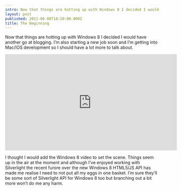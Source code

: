 ```yaml
---
intro: Now that things are hotting up with Windows 8 I decided I would have another go at blogging.
layout: post
published: 2011-06-08T18:28:00.000Z
title: The Beginning
---
```


Now that things are hotting up with Windows 8 I decided I would have another go at blogging. I’m also starting a new job soon and I’m getting into Mac/iOS development so I should have a lot more to talk about.

<div class='embed-container'>
 <iframe width="560" height="315" src="https://www.youtube-nocookie.com/embed/UYSSdSNFjhU" frameborder="0" allow="accelerometer; autoplay; encrypted-media; gyroscope; picture-in-picture" allowfullscreen></iframe>
</div>

I thought I would add the Windows 8 video to set the scene. Things seem up in the air at the moment and although I’ve enjoyed working with Silverlight the recent furore over the new Windows 8 HTML5/JS API has made me realise I need to not put all my eggs in one basket. I’m sure they’ll be some sort of Silverlight API for Windows 8 too but branching out a bit more won’t do me any harm.
